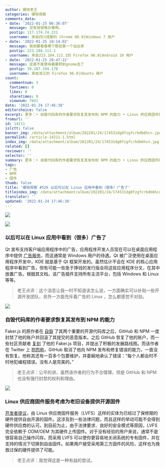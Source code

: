 ```yaml
---
author: 硬核老王
categories: 硬核观察
comments_data:
- date: '2022-01-25 06:36:07'
  message: 没有钱很难办事啊。
  postip: 117.174.74.221
  username: 来自四川成都的 Chrome 80.0|Windows 7 用户
- date: '2022-01-25 10:14:02'
  message: 我倒要看看哪个憨批第一个站出来
  postip: 223.104.111.1
  username: 来自223.104.111.1的 Firefox 96.0|Android 10 用户
- date: '2022-01-25 20:47:22'
  message: 这是不是意味着要转到gnome去了
  postip: 39.187.194.170
  username: 来自浙江的 Firefox 96.0|Ubuntu 用户
count:
  commentnum: 3
  favtimes: 0
  likes: 0
  sharetimes: 0
  viewnum: 7641
date: '2022-01-24 17:46:38'
editorchoice: false
excerpt: 更多：• 自毁代码库的作者要求恢复其发布到 NPM 的能力 • Linux 供应商固件服务考虑为老旧设备提供开源固件
fromurl: ''
id: 14211
islctt: false
banner_img: /data/attachment/album/202201/24/174531dg0fzgfcrbdb6hcn.jpg
permalink: /article-14211-1.html
index_img: /data/attachment/album/202201/24/174531dg0fzgfcrbdb6hcn.jpg
related: []
reviewer: ''
selector: ''
summary: 更多：• 自毁代码库的作者要求恢复其发布到 NPM 的能力 • Linux 供应商固件服务考虑为老旧设备提供开源固件
tags:
- 广告
- NPM
- 固件
thumb: false
title: '硬核观察 #526 以后可以在 Linux 应用中看到（很多）广告了'
titleindex_img: /data/attachment/album/202201/24/174531dg0fzgfcrbdb6hcn.jpg
translator: ''
updated: '2022-01-24 17:46:38'
---
```


![](/data/attachment/album/202201/24/174531dg0fzgfcrbdb6hcn.jpg)


![](/data/attachment/album/202201/24/174550zad0o7kccdw7ubcj.jpg)


### 以后可以在 Linux 应用中看到（很多）广告了


Qt 宣布支持客户端应用程序中的广告，应用程序开发人员现在可以在桌面应用程序中提供 [广告服务](https://www.qt.io/blog/monetizing-cross-platform-use-cases-faster-and-easier-with-qt-digital-advertising-platform)，而这通常是 Windows 用户的待遇。Qt 被广泛使用在桌面应用程序开发中，KDE 就是基于 Qt 框架开发的。虽然估计不会在 KDE 的核心应用程序中看到广告，但有可能一些急于挣钱的发行版会将这些应用程序分叉，在其中放置广告。根据其文档，该广告插件支持所有主流平台，包括 Windows 和 Linux 等等。



> 
> 老王点评：这个消息让我一时不知道该怎么说，一方面确实可以补贴一些开源开发团队，另外一方面充斥着广告的 Linux ，怎么都感觉不对劲。
> 
> 
> 


![](/data/attachment/album/202201/24/174559jmm2sq8yey2y5kwd.png)


### 自毁代码库的作者要求恢复其发布到 NPM 的能力


Faker.js 的原作者在 [自毁](/article-14167-1.html) 了其两个重要的开源代码库之后，GitHub 和 NPM 一度封禁了他的账户并回滚了其提交的恶意版本。之后 GitHub 恢复了他的账户，而一些社区贡献者 [复刻](/article-14188-1.html) 了他的 Faker.js 项目，并提出了积极的发展路线图。而该作者在 Twitter 上 [抱怨称](https://twitter.com/marak/status/1484185867027685376)，GitHub 取消了他向 NPM 发布和修复错误的能力，一直没有恢复。他称其还有一百多个包要维护，并委婉地承认了错误：“每个人都会时不时地犯编程错误。没有人是完美的。”



> 
> 老王点评：公平的讲，虽然该作者的行为不合情理，但是 GitHub 和 NPM 也没有强行封禁的权利和理由。
> 
> 
> 


![](/data/attachment/album/202201/24/174620sdj1ycilcuuhcyih.jpg)


### Linux 供应商固件服务考虑为老旧设备提供开源固件


[开发者提议](https://www.phoronix.com/scan.php?page=news_item&px=LVFS-Alternative-Firmware)，由 Linux 供应商固件服务（LVFS）这样的实体为已经过了保修期的硬件提供自由开源的固件。这涉及到一些法律问题，而且这样的举动可能不会得到硬件供应商的认可。到目前为止，由于法律要求、良好的安全模式等原因，LVFS 完全依赖于 ODM/OEM 为其硬件上传固件。对于没有经验的用户来说，通常不是很容易自己操作闪存。而采用 LVFS 可以使你更容易地关闭系统的专有固件，并在支持的情况下切换到自由固件。如果用户接受采用第三方固件的风险，这样也为挽救过保的硬件提供了可能。



> 
> 老王点评：我觉得这是一种有益的尝试。
> 
> 
>